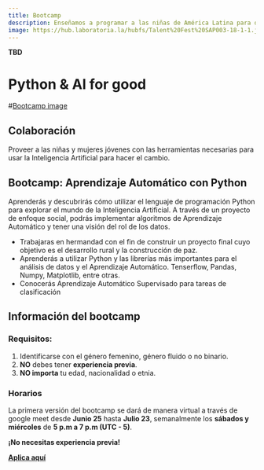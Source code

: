 ```yaml
---
title: Bootcamp
description: Enseñamos a programar a las niñas de América Latina para que tengan un impacto en las comunidades de todo el mundo.
image: https://hub.laboratoria.la/hubfs/Talent%20Fest%20SAP003-18-1-1.jpg
---
```

**TBD**

# Python & AI for good

#[Bootcamp image](https://hub.laboratoria.la/hubfs/Talent%20Fest%20SAP003-18-1-1.jpg)

## Colaboración

Proveer a las niñas y mujeres jóvenes con las herramientas necesarias para usar la Inteligencia Artificial para hacer el cambio.

## Bootcamp: Aprendizaje Automático con Python

Aprenderás y descubrirás cómo utilizar el lenguaje de programación Python para explorar el mundo de la Inteligencia Artificial. A través de un proyecto de enfoque social, podrás implementar algoritmos de Aprendizaje Automático y tener una visión del rol de los datos.

* Trabajaras en hermandad con el fin de construir un proyecto final cuyo objetivo es el desarrollo rural y la construcción de paz.
* Aprenderás a utilizar Python y las librerías más importantes para el análisis de datos y el Aprendizaje Automático. Tenserflow, Pandas, Numpy, Matplotlib, entre otras.
* Conocerás Aprendizaje Automático Supervisado para tareas de clasificación

## Información del bootcamp

### Requisitos:

1. Identificarse con el género femenino, género fluido o no binario.
2. **NO** debes tener **experiencia previa**.
3. **NO importa** tu edad, nacionalidad o etnia.

### Horarios

La primera versión del bootcamp se dará de manera virtual a través de google meet desde **Junio 25** hasta **Julio 23**, semanalmente los **sábados y miércoles** de **5 p.m a 7 p.m (UTC - 5)**.

**¡No necesitas experiencia previa!**

[**Aplica aquí**](https://lu.ma/community/com-LBpC9Ik73ZEJvnj/apply)